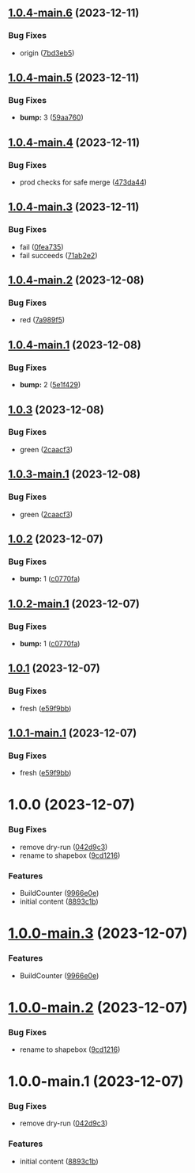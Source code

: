 ## [1.0.4-main.6](https://github.com/bobgobills/shapebox/compare/v1.0.4-main.5...v1.0.4-main.6) (2023-12-11)


### Bug Fixes

* origin ([7bd3eb5](https://github.com/bobgobills/shapebox/commit/7bd3eb5185a0b65f4a2f5d740a13f4ab11ef2ee5))

## [1.0.4-main.5](https://github.com/bobgobills/shapebox/compare/v1.0.4-main.4...v1.0.4-main.5) (2023-12-11)


### Bug Fixes

* **bump:** 3 ([59aa760](https://github.com/bobgobills/shapebox/commit/59aa76099db657cdef1845210e0ebd1ed372c52b))

## [1.0.4-main.4](https://github.com/bobgobills/shapebox/compare/v1.0.4-main.3...v1.0.4-main.4) (2023-12-11)


### Bug Fixes

* prod checks for safe merge ([473da44](https://github.com/bobgobills/shapebox/commit/473da445a95ee14c8cdd7aa709c05d50be5347d1))

## [1.0.4-main.3](https://github.com/bobgobills/shapebox/compare/v1.0.4-main.2...v1.0.4-main.3) (2023-12-11)


### Bug Fixes

* fail ([0fea735](https://github.com/bobgobills/shapebox/commit/0fea735dca0ba87ffd9d3976f84ca25ffcfc5b79))
* fail succeeds ([71ab2e2](https://github.com/bobgobills/shapebox/commit/71ab2e29b2d680a67c758d486001e400ed4aafb2))

## [1.0.4-main.2](https://github.com/bobgobills/shapebox/compare/v1.0.4-main.1...v1.0.4-main.2) (2023-12-08)


### Bug Fixes

* red ([7a989f5](https://github.com/bobgobills/shapebox/commit/7a989f571d29d349b5202bc65df18f89e968ea0b))

## [1.0.4-main.1](https://github.com/bobgobills/shapebox/compare/v1.0.3...v1.0.4-main.1) (2023-12-08)


### Bug Fixes

* **bump:** 2 ([5e1f429](https://github.com/bobgobills/shapebox/commit/5e1f42942dd81c86e0c4a404c24ad893cb389b44))

## [1.0.3](https://github.com/bobgobills/shapebox/compare/v1.0.2...v1.0.3) (2023-12-08)


### Bug Fixes

* green ([2caacf3](https://github.com/bobgobills/shapebox/commit/2caacf38f2233d970ef8a18cf93fabf472472114))

## [1.0.3-main.1](https://github.com/bobgobills/shapebox/compare/v1.0.2...v1.0.3-main.1) (2023-12-08)


### Bug Fixes

* green ([2caacf3](https://github.com/bobgobills/shapebox/commit/2caacf38f2233d970ef8a18cf93fabf472472114))

## [1.0.2](https://github.com/bobgobills/shapebox/compare/v1.0.1...v1.0.2) (2023-12-07)


### Bug Fixes

* **bump:** 1 ([c0770fa](https://github.com/bobgobills/shapebox/commit/c0770fa20e68115414dfe4539afb77bc004c94b2))

## [1.0.2-main.1](https://github.com/bobgobills/shapebox/compare/v1.0.1...v1.0.2-main.1) (2023-12-07)


### Bug Fixes

* **bump:** 1 ([c0770fa](https://github.com/bobgobills/shapebox/commit/c0770fa20e68115414dfe4539afb77bc004c94b2))

## [1.0.1](https://github.com/bobgobills/shapebox/compare/v1.0.0...v1.0.1) (2023-12-07)


### Bug Fixes

* fresh ([e59f9bb](https://github.com/bobgobills/shapebox/commit/e59f9bb209af5765efd3652396c5cea928e61908))

## [1.0.1-main.1](https://github.com/bobgobills/shapebox/compare/v1.0.0...v1.0.1-main.1) (2023-12-07)


### Bug Fixes

* fresh ([e59f9bb](https://github.com/bobgobills/shapebox/commit/e59f9bb209af5765efd3652396c5cea928e61908))

# 1.0.0 (2023-12-07)


### Bug Fixes

* remove dry-run ([042d9c3](https://github.com/bobgobills/shapebox/commit/042d9c37adb1041765652ae9d7d6a5ce51dbfa1e))
* rename to shapebox ([9cd1216](https://github.com/bobgobills/shapebox/commit/9cd1216d7f7c5e3d8936561e6a95bb9fcb77dbf7))


### Features

* BuildCounter ([9966e0e](https://github.com/bobgobills/shapebox/commit/9966e0ed4a5a7e0ee160ce202e2d63e156913d4c))
* initial content ([8893c1b](https://github.com/bobgobills/shapebox/commit/8893c1b8c8ea2d9aeef141d8ea4017a55da72e85))

# [1.0.0-main.3](https://github.com/bobgobills/shapebox/compare/v1.0.0-main.2...v1.0.0-main.3) (2023-12-07)


### Features

* BuildCounter ([9966e0e](https://github.com/bobgobills/shapebox/commit/9966e0ed4a5a7e0ee160ce202e2d63e156913d4c))

# [1.0.0-main.2](https://github.com/bobgobills/shapebox/compare/v1.0.0-main.1...v1.0.0-main.2) (2023-12-07)


### Bug Fixes

* rename to shapebox ([9cd1216](https://github.com/bobgobills/shapebox/commit/9cd1216d7f7c5e3d8936561e6a95bb9fcb77dbf7))

# 1.0.0-main.1 (2023-12-07)


### Bug Fixes

* remove dry-run ([042d9c3](https://github.com/bobgobills/shapebox/commit/042d9c37adb1041765652ae9d7d6a5ce51dbfa1e))


### Features

* initial content ([8893c1b](https://github.com/bobgobills/shapebox/commit/8893c1b8c8ea2d9aeef141d8ea4017a55da72e85))
